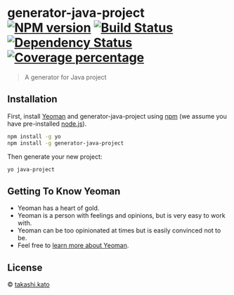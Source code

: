 # generator-java-project [![NPM version][npm-image]][npm-url] [![Build Status][travis-image]][travis-url] [![Dependency Status][daviddm-image]][daviddm-url] [![Coverage percentage][coveralls-image]][coveralls-url]
> A generator for Java project

## Installation

First, install [Yeoman](http://yeoman.io) and generator-java-project using [npm](https://www.npmjs.com/) (we assume you have pre-installed [node.js](https://nodejs.org/)).

```bash
npm install -g yo
npm install -g generator-java-project
```

Then generate your new project:

```bash
yo java-project
```

## Getting To Know Yeoman

 * Yeoman has a heart of gold.
 * Yeoman is a person with feelings and opinions, but is very easy to work with.
 * Yeoman can be too opinionated at times but is easily convinced not to be.
 * Feel free to [learn more about Yeoman](http://yeoman.io/).

## License

 © [takashi.kato]()


[npm-image]: https://badge.fury.io/js/generator-java-project.svg
[npm-url]: https://npmjs.org/package/generator-java-project
[travis-image]: https://travis-ci.com/tkskato/generator-java-project.svg?branch=master
[travis-url]: https://travis-ci.com/tkskato/generator-java-project
[daviddm-image]: https://david-dm.org/tkskato/generator-java-project.svg?theme=shields.io
[daviddm-url]: https://david-dm.org/tkskato/generator-java-project
[coveralls-image]: https://coveralls.io/repos/tkskato/generator-java-project/badge.svg
[coveralls-url]: https://coveralls.io/r/tkskato/generator-java-project
